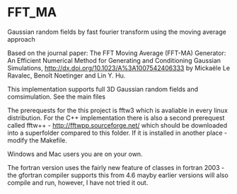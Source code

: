 FFT_MA
======

Gaussian random fields by fast fourier transform using the moving average approach

Based on the journal paper: The FFT Moving Average (FFT-MA) Generator: An Efficient Numerical Method for Generating and Conditioning Gaussian Simulations,
http://dx.doi.org/10.1023/A%3A1007542406333 by Mickaële Le Ravalec, Benoît Noetinger and Lin Y. Hu.

This implementation supports full 3D Gaussian random fields and comsimulation. See the main files

The prerequests for the this project is fftw3 which is avaliable in every linux distribution. For the C++ implementation there is also a second prerequest called fftw++ - http://fftwpp.sourceforge.net/ which should be downloaded into a superfolder compared to this folder. If it is installed in another place - modify the Makefile.

Windows and Mac users you are on your own.

The fortran version uses the fairly new feature of classes in fortran 2003 - the gfortran compiler supports this from 4.6 mayby earlier versions will also compile and run, however, I have not tried it out.
